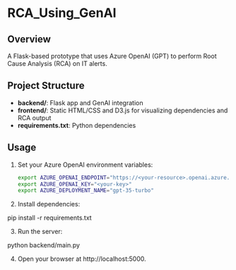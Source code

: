 # RCA_Using_GenAI

## Overview
A Flask-based prototype that uses Azure OpenAI (GPT) to perform Root Cause Analysis (RCA) on IT alerts.

## Project Structure
- **backend/**: Flask app and GenAI integration
- **frontend/**: Static HTML/CSS and D3.js for visualizing dependencies and RCA output
- **requirements.txt**: Python dependencies

## Usage
1. Set your Azure OpenAI environment variables:
   ```bash
   export AZURE_OPENAI_ENDPOINT="https://<your-resource>.openai.azure.com/"
   export AZURE_OPENAI_KEY="<your-key>"
   export AZURE_DEPLOYMENT_NAME="gpt-35-turbo"
   
2.	Install dependencies:

   pip install -r requirements.txt

3.	Run the server:

   python backend/main.py

4.	Open your browser at http://localhost:5000.